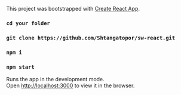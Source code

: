 This project was bootstrapped with [Create React App](https://github.com/facebook/create-react-app).

### `cd your folder`
### `git clone https://github.com/Shtangatopor/sw-react.git`
### `npm i`
### `npm start`

Runs the app in the development mode.<br>
Open [http://localhost:3000](http://localhost:3000) to view it in the browser.


